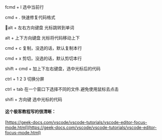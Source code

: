fcmd  + l  选中当前行

cmd + . 快速修复代码格式

alt + 左右方向键盘     光标跳转到单词

alt + 上下方向键盘	 光标将代码移动上下

cmd + c  复制，没选的话，默认复制本行

cmd + x  剪切，没选的话，默认剪切本行

shift + cmd + 加上下左右键盘，选中光标后的代码

ctrl + 1 2 3 切换分屏

ctrl + tab 在一个窗口下选择不同的文件.避免使用鼠标去点击

shifi + 方向键 选中光标的代码

####  这个极客教程写的很清晰：
[https://geek-docs.com/vscode/vscode-tutorials/vscode-editor-focus-mode.html](https://geek-docs.com/vscode/vscode-tutorials/vscode-editor-focus-mode.html)
<!--stackedit_data:
eyJoaXN0b3J5IjpbOTk1MTc1OTA0LDEwMDk4MTE3NjYsMjA5MT
AzNTg5OSw3MTI1Njg4MzcsLTE3OTYxMDYyOTIsLTIwMjEzNjM0
NjhdfQ==
-->